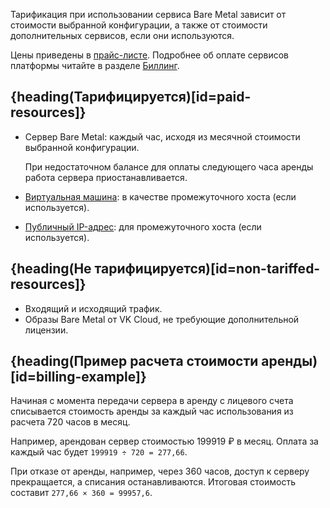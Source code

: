 Тарификация при использовании сервиса Bare Metal зависит от стоимости выбранной конфигурации, а также от стоимости дополнительных сервисов, если они используются.

Цены приведены в [прайс-листе](https://cloud.vk.com/pricelist). Подробнее об оплате сервисов платформы читайте в разделе [Биллинг](/ru/intro/billing).

## {heading(Тарифицируется)[id=paid-resources]}

- Сервер Bare Metal: каждый час, исходя из месячной стоимости выбранной конфигурации.
    
    При недостаточном балансе для оплаты следующего часа аренды работа сервера приостанавливается.

- [Виртуальная машина](/ru/computing/iaas/tariffication): в качестве промежуточного хоста (если используется).
- [Публичный IP-адрес](/ru/networks/vnet/tariffication): для промежуточного хоста (если используется).

## {heading(Не тарифицируется)[id=non-tariffed-resources]}

- Входящий и исходящий трафик.
- Образы Bare Metal от VK Cloud, не требующие дополнительной лицензии.

## {heading(Пример расчета стоимости аренды)[id=billing-example]}

Начиная с момента передачи сервера в аренду с лицевого счета списывается стоимость аренды за каждый час использования из расчета 720 часов в месяц.

Например, арендован сервер стоимостью 199919 ₽ в месяц. Оплата за каждый час будет `199919 ÷ 720 = 277,66`.

При отказе от аренды, например, через 360 часов, доступ к серверу прекращается, а списания останавливаются. Итоговая стоимость составит `277,66 × 360 = 99957,6`.